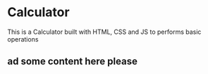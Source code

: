 # Calculator

This is a Calculator built with HTML, CSS and JS to performs basic operations

## ad some content here please
